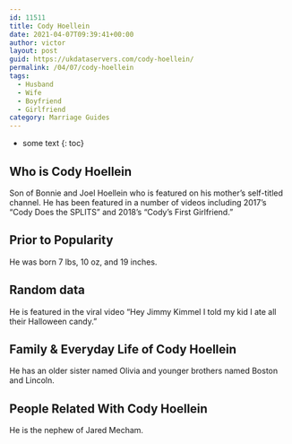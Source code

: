 ```yaml
---
id: 11511
title: Cody Hoellein
date: 2021-04-07T09:39:41+00:00
author: victor
layout: post
guid: https://ukdataservers.com/cody-hoellein/
permalink: /04/07/cody-hoellein
tags:
  - Husband
  - Wife
  - Boyfriend
  - Girlfriend
category: Marriage Guides
---
```


* some text
{: toc}


## Who is Cody Hoellein



Son of Bonnie and Joel Hoellein who is featured on his mother&#8217;s self-titled channel. He has been featured in a number of videos including 2017&#8217;s &#8220;Cody Does the SPLITS&#8221; and 2018&#8217;s &#8220;Cody&#8217;s First Girlfriend.&#8221; 

                
                
                
## Prior to Popularity



He was born 7 lbs, 10 oz, and 19 inches. 

                
                
                
## Random data



He is featured in the viral video &#8220;Hey Jimmy Kimmel I told my kid I ate all their Halloween candy.&#8221;

                
                
                
## Family & Everyday Life of Cody Hoellein



He has an older sister named Olivia and younger brothers named Boston and Lincoln.

                
                
                
## People Related With Cody Hoellein



He is the nephew of Jared Mecham.

                
              
            
          
          
          